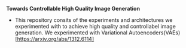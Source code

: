 **Towards Controllable High Quality Image Generation**
* This repository consits of the experiments and architectures we experimented with to achieve high quality and controllabel image generation. We experimented with Variational Autoencoders(VAEs)[https://arxiv.org/abs/1312.6114]
